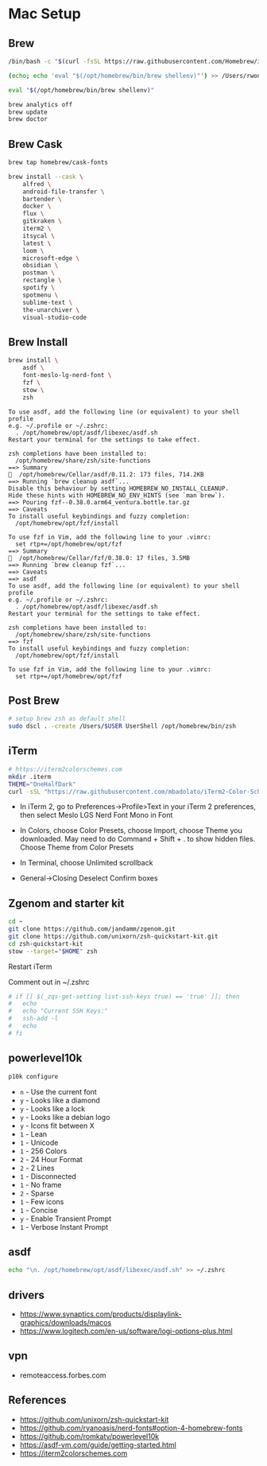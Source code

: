 # Mac Setup #

## Brew ##

```bash
/bin/bash -c "$(curl -fsSL https://raw.githubusercontent.com/Homebrew/install/HEAD/install.sh)"
```

```bash
(echo; echo 'eval "$(/opt/homebrew/bin/brew shellenv)"') >> /Users/rwong/.zprofile
```

```bash
eval "$(/opt/homebrew/bin/brew shellenv)"
```

```bash
brew analytics off
brew update
brew doctor
```

## Brew Cask ##

```bash
brew tap homebrew/cask-fonts
```

```bash
brew install --cask \
    alfred \
    android-file-transfer \
    bartender \
    docker \
    flux \
    gitkraken \
    iterm2 \
    itsycal \
    latest \
    loom \
    microsoft-edge \
    obsidian \
    postman \
    rectangle \
    spotify \
    spotmenu \
    sublime-text \
    the-unarchiver \
    visual-studio-code
```

## Brew Install ##

```bash
brew install \
    asdf \
    font-meslo-lg-nerd-font \
    fzf \
    stow \
    zsh
```

```
To use asdf, add the following line (or equivalent) to your shell profile
e.g. ~/.profile or ~/.zshrc:
  . /opt/homebrew/opt/asdf/libexec/asdf.sh
Restart your terminal for the settings to take effect.

zsh completions have been installed to:
  /opt/homebrew/share/zsh/site-functions
==> Summary
🍺  /opt/homebrew/Cellar/asdf/0.11.2: 173 files, 714.2KB
==> Running `brew cleanup asdf`...
Disable this behaviour by setting HOMEBREW_NO_INSTALL_CLEANUP.
Hide these hints with HOMEBREW_NO_ENV_HINTS (see `man brew`).
==> Pouring fzf--0.38.0.arm64_ventura.bottle.tar.gz
==> Caveats
To install useful keybindings and fuzzy completion:
  /opt/homebrew/opt/fzf/install

To use fzf in Vim, add the following line to your .vimrc:
  set rtp+=/opt/homebrew/opt/fzf
==> Summary
🍺  /opt/homebrew/Cellar/fzf/0.38.0: 17 files, 3.5MB
==> Running `brew cleanup fzf`...
==> Caveats
==> asdf
To use asdf, add the following line (or equivalent) to your shell profile
e.g. ~/.profile or ~/.zshrc:
  . /opt/homebrew/opt/asdf/libexec/asdf.sh
Restart your terminal for the settings to take effect.

zsh completions have been installed to:
  /opt/homebrew/share/zsh/site-functions
==> fzf
To install useful keybindings and fuzzy completion:
  /opt/homebrew/opt/fzf/install

To use fzf in Vim, add the following line to your .vimrc:
  set rtp+=/opt/homebrew/opt/fzf
```

## Post Brew ##

```bash
# setup brew zsh as default shell
sudo dscl . -create /Users/$USER UserShell /opt/homebrew/bin/zsh
```

## iTerm ##

```bash
# https://iterm2colorschemes.com
mkdir .iterm
THEME="OneHalfDark"
curl -sSL "https://raw.githubusercontent.com/mbadolato/iTerm2-Color-Schemes/master/schemes/${THEME}.itermcolors" -o ~/.iterm/${THEME}.itermcolors
```

* In iTerm 2, go to Preferences->Profile>Text in your iTerm 2 preferences, then select Meslo LGS Nerd Font Mono in Font

* In Colors, choose Color Presets, choose Import, choose Theme you downloaded. May need to do Command + Shift + . to show hidden files. Choose Theme from Color Presets

* In Terminal, choose Unlimited scrollback

* General->Closing Deselect Confirm boxes

## Zgenom and starter kit ##

```bash
cd ~
git clone https://github.com/jandamm/zgenom.git
git clone https://github.com/unixorn/zsh-quickstart-kit.git
cd zsh-quickstart-kit
stow --target="$HOME" zsh
```

Restart iTerm

Comment out in ~/.zshrc

```bash
# if [[ $(_zqs-get-setting list-ssh-keys true) == 'true' ]]; then
#   echo
#   echo "Current SSH Keys:"
#   ssh-add -l
#   echo
# fi
```

## powerlevel10k ##

```bash
p10k configure
```

* `n` - Use the current font
* `y` - Looks like a diamond
* `y` - Looks like a lock
* `y` - Looks like a debian logo
* `y` - Icons fit between X
* `1` - Lean
* `1` - Unicode
* `1` - 256 Colors
* `2` - 24 Hour Format
* `2` - 2 Lines
* `1` - Disconnected
* `1` - No frame
* `2` - Sparse
* `1` - Few icons
* `1` - Concise
* `y` - Enable Transient Prompt
* `1` - Verbose Instant Prompt

## asdf ##

```bash
echo "\n. /opt/homebrew/opt/asdf/libexec/asdf.sh" >> ~/.zshrc
```

## drivers ##

* https://www.synaptics.com/products/displaylink-graphics/downloads/macos
* https://www.logitech.com/en-us/software/logi-options-plus.html


## vpn ##

* remoteaccess.forbes.com




## References ##

* https://github.com/unixorn/zsh-quickstart-kit
* https://github.com/ryanoasis/nerd-fonts#option-4-homebrew-fonts
* https://github.com/romkatv/powerlevel10k
* https://asdf-vm.com/guide/getting-started.html
* https://iterm2colorschemes.com